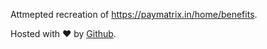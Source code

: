 Attmepted recreation of https://paymatrix.in/home/benefits.

Hosted with ❤ by [Github](https://garimam.github.io/Paymatrix/).
